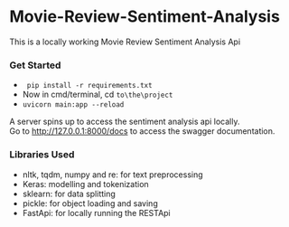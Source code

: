 # Movie-Review-Sentiment-Analysis
This is a locally working Movie Review Sentiment Analysis Api 

### Get Started

- ` pip install -r requirements.txt`
-  Now in cmd/terminal, cd  `to\the\project`
- `uvicorn main:app --reload`

A server spins up to access the sentiment analysis api locally. <br>
Go to http://127.0.0.1:8000/docs to access the swagger documentation.

### Libraries Used
- nltk, tqdm, numpy and re: for text preprocessing
- Keras: modelling and tokenization
- sklearn: for data splitting
- pickle: for object loading and saving
- FastApi: for locally running the RESTApi
